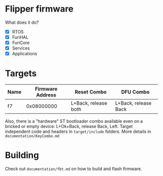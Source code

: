 # Flipper firmware

What does it do?

- [x] RTOS
- [x] FuriHAL
- [x] FuriCore
- [x] Services
- [x] Applications

# Targets

| Name      | Firmware Address  | Reset Combo           | DFU Combo             |
|-----------|-------------------|-----------------------|-----------------------|
| f7        | 0x08000000        | L+Back, release both  | L+Back, release Back  |

Also, there is a "hardware" ST bootloader combo available even on a bricked or empty device: L+Ok+Back, release Back, Left.
Target independent code and headers in `target/include` folders. More details in `documentation/KeyCombo.md`

# Building

Check out `documentation/fbt.md` on how to build and flash firmware.
